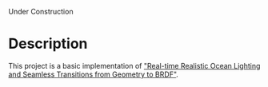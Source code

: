 Under Construction

Description
===========

This project is a basic implementation of ["Real-time Realistic Ocean Lighting and Seamless Transitions from Geometry to BRDF"](http://www-ljk.imag.fr/Publications/Basilic/com.lmc.publi.PUBLI_Article@125fe8a8322_1ac3379/article.pdf).
